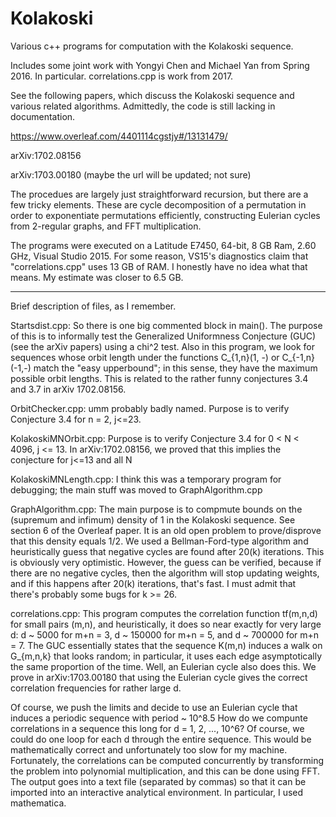 # Kolakoski
Various c++ programs for computation with the Kolakoski sequence.

Includes some joint work with Yongyi Chen and Michael Yan from Spring 2016. In particular. correlations.cpp is work from 2017.

See the following papers, which discuss the Kolakoski sequence and various related algorithms. Admittedly, the code is still lacking in documentation.

https://www.overleaf.com/4401114cgstjy#/13131479/

arXiv:1702.08156
 
arXiv:1703.00180 (maybe the url will be updated; not sure)
 
The procedues are largely just straightforward recursion, but there are a few tricky elements. These are cycle decomposition of a permutation in order to exponentiate permutations efficiently, constructing Eulerian cycles from 2-regular graphs, and FFT multiplication.

The programs were executed on a Latitude E7450, 64-bit, 8 GB Ram, 2.60 GHz, Visual Studio 2015. For some reason, VS15's diagnostics claim that "correlations.cpp" uses 13 GB of RAM. I honestly have no idea what that means. My estimate was closer to 6.5 GB.

------------------------------------------------------------------------

Brief description of files, as I remember.

Startsdist.cpp:  So there is one big commented block in main(). The purpose of this is to informally test the Generalized Uniformness Conjecture (GUC) (see the arXiv papers) using a chi^2 test. Also in this program, we look for sequences whose orbit length under the functions C\_{1,n}(1, -)  or C\_{-1,n}(-1,-) match the "easy upperbound"; in this sense, they have the maximum possible orbit lengths. This is related to the rather funny conjectures 3.4 and 3.7 in arXiv 1702.08156.

OrbitChecker.cpp: umm probably badly named. Purpose is to verify Conjecture 3.4 for n = 2, j<=23.

KolakoskiMNOrbit.cpp: Purpose is to verify Conjecture 3.4 for 0 < N < 4096, j <= 13. In arXiv:1702.08156, we proved that this implies the conjecture for j<=13 and all N

KolakoskiMNLength.cpp: I think this was a temporary program for debugging; the main stuff was moved to GraphAlgorithm.cpp

GraphAlgorithm.cpp: The main purpose is to compmute bounds on the (supremum and infimum) density of 1 in the Kolakoski sequence. See section 6 of the Overleaf paper. It is an old open problem to prove/disprove that this density equals 1/2. We used a Bellman-Ford-type algorithm and heuristically guess that negative cycles are found after 20(k) iterations. This is obviously very optimistic. However, the guess can be verified, because if there are no negative cycles, then the algorithm will stop updating weights, and if this happens after 20(k) iterations, that's fast. I must admit that there's probably some bugs for k >= 26.

correlations.cpp: This program computes the correlation function tf(m,n,d) for small pairs (m,n), and heuristically, it does so near exactly for very large d: d ~ 5000 for m+n = 3, d ~ 150000 for m+n = 5, and d ~ 700000 for m+n = 7. The GUC essentially states that the sequence K(m,n) induces a walk on G\_{m,n,k} that looks random; in particular, it uses each edge asymptotically the same proportion of the time. Well, an Eulerian cycle also does this. We prove in arXiv:1703.00180 that using the Eulerian cycle gives the correct correlation frequencies for rather large d.

Of course, we push the limits and decide to use an Eulerian cycle that induces a periodic sequence with period ~ 10^8.5 How do we compunte correlations in a sequence this long for d = 1, 2, ..., 10^6? Of course, we could do one loop for each d through the entire sequence. This would be mathematically correct and unfortunately too slow for my machine. Fortunately, the correlations can be computed concurrently by transforming the problem into polynomial multiplication, and this can be done using FFT. The output goes into a text file (separated by commas) so that it can be imported into an interactive analytical environment. In particular, I used mathematica.
